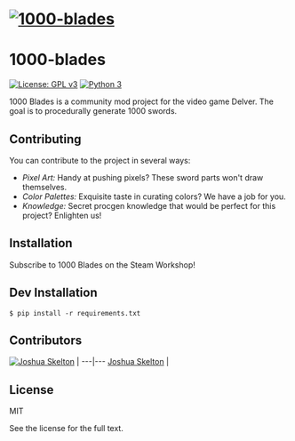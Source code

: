 # [![1000-blades](.media/header.gif)](https://github.com/JoshuaSkelly/1000-blades)

# 1000-blades
[![License: GPL v3](https://img.shields.io/badge/license-MIT-blue.svg)](./LICENSE) [![Python 3](https://img.shields.io/badge/python-3-blue.svg)](https://www.python.org/)

1000 Blades is a community mod project for the video game Delver. The goal is to procedurally generate 1000 swords.

## Contributing
You can contribute to the project in several ways:

- *Pixel Art:* Handy at pushing pixels? These sword parts won't draw themselves.
- *Color Palettes:* Exquisite taste in curating colors? We have a job for you.
- *Knowledge:* Secret procgen knowledge that would be perfect for this project? Enlighten us!

## Installation
Subscribe to 1000 Blades on the Steam Workshop!

## Dev Installation
`$ pip install -r requirements.txt `

## Contributors
[![Joshua Skelton](https://avatars.githubusercontent.com/u/372642?s=130)](http://github.com/joshuaskelly) |
---|---
[Joshua Skelton](http://github.com/joshuaskelly) |

## License
MIT

See the license for the full text.

